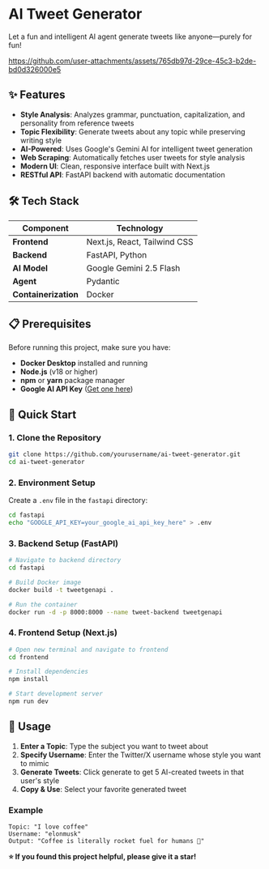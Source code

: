 # AI Tweet Generator
Let a fun and intelligent AI agent generate tweets like anyone—purely for fun! 


https://github.com/user-attachments/assets/765db97d-29ce-45c3-b2de-bd0d326000e5
## ✨ Features

- **Style Analysis**: Analyzes grammar, punctuation, capitalization, and personality from reference tweets
- **Topic Flexibility**: Generate tweets about any topic while preserving writing style
- **AI-Powered**: Uses Google's Gemini AI for intelligent tweet generation
- **Web Scraping**: Automatically fetches user tweets for style analysis
- **Modern UI**: Clean, responsive interface built with Next.js
- **RESTful API**: FastAPI backend with automatic documentation

## 🛠️ Tech Stack

| Component | Technology |
|-----------|------------|
| **Frontend** | Next.js, React, Tailwind CSS |
| **Backend** | FastAPI, Python |
| **AI Model** | Google Gemini 2.5 Flash |
| **Agent** | Pydantic |
| **Containerization** | Docker |

## 📋 Prerequisites

Before running this project, make sure you have:

- **Docker Desktop** installed and running
- **Node.js** (v18 or higher)
- **npm** or **yarn** package manager
- **Google AI API Key** ([Get one here](https://ai.google.dev/))

## 🚀 Quick Start

### 1. Clone the Repository
```bash
git clone https://github.com/yourusername/ai-tweet-generator.git
cd ai-tweet-generator
```

### 2. Environment Setup
Create a `.env` file in the `fastapi` directory:
```bash
cd fastapi
echo "GOOGLE_API_KEY=your_google_ai_api_key_here" > .env
```

### 3. Backend Setup (FastAPI)
```bash
# Navigate to backend directory
cd fastapi

# Build Docker image
docker build -t tweetgenapi .

# Run the container
docker run -d -p 8000:8000 --name tweet-backend tweetgenapi
```

### 4. Frontend Setup (Next.js)
```bash
# Open new terminal and navigate to frontend
cd frontend

# Install dependencies
npm install

# Start development server
npm run dev
```


## 📖 Usage

1. **Enter a Topic**: Type the subject you want to tweet about
2. **Specify Username**: Enter the Twitter/X username whose style you want to mimic
3. **Generate Tweets**: Click generate to get 5 AI-created tweets in that user's style
4. **Copy & Use**: Select your favorite generated tweet

### Example
```
Topic: "I love coffee"
Username: "elonmusk"
Output: "Coffee is literally rocket fuel for humans 🚀"
```


**⭐ If you found this project helpful, please give it a star!**
